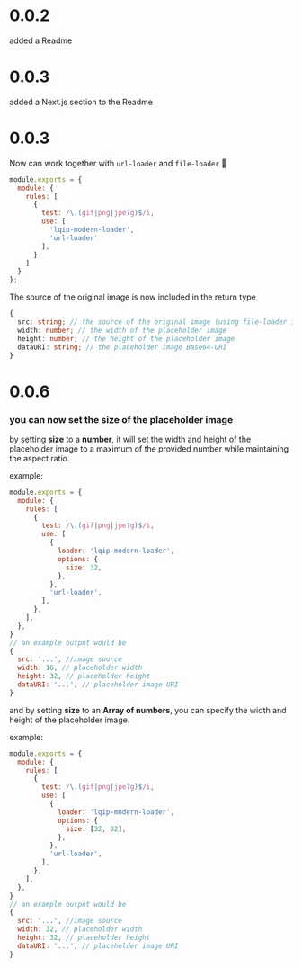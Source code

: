 # 0.0.2

added a Readme

# 0.0.3

added a Next.js section to the Readme


# 0.0.3

Now can work together with `url-loader` and `file-loader` 🚀

```js
module.exports = {
  module: {
    rules: [
      {
        test: /\.(gif|png|jpe?g)$/i,
        use: [
          'lqip-modern-loader',
          'url-loader'
        ],
      }
    ]
  }
};
```

The source of the original image is now included in the return type

```ts
{
  src: string; // the source of the original image (using file-loader in the background)
  width: number; // the width of the placeholder image
  height: number; // the height of the placeholder image
  dataURI: string; // the placeholder image Base64-URI
}
```

# 0.0.6

### you can now set the size of the placeholder image

by setting **size** to a **number**, it will set the width and height of the
placeholder image to a maximum of the provided number while maintaining the
aspect ratio.

example:

```js
module.exports = {
  module: {
    rules: [
      {
        test: /\.(gif|png|jpe?g)$/i,
        use: [
          {
            loader: 'lqip-modern-loader',
            options: {
              size: 32,
            },
          },
          'url-loader',
        ],
      },
    ],
  },
}
// an example output would be
{
  src: '...', //image source
  width: 16, // placeholder width
  height: 32, // placeholder height
  dataURI: '...', // placeholder image URI
}
```

and by setting **size** to an **Array of numbers**, you can specify the width and
height of the placeholder image.

example:

```js
module.exports = {
  module: {
    rules: [
      {
        test: /\.(gif|png|jpe?g)$/i,
        use: [
          {
            loader: 'lqip-modern-loader',
            options: {
              size: [32, 32],
            },
          },
          'url-loader',
        ],
      },
    ],
  },
}
// an example output would be
{
  src: '...', //image source
  width: 32, // placeholder width
  height: 32, // placeholder height
  dataURI: '...', // placeholder image URI
}
```
